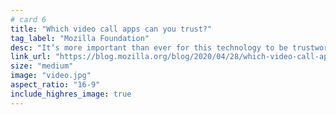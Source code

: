 ```yaml
---
# card 6
title: "Which video call apps can you trust?"
tag_label: "Mozilla Foundation"
desc: "It’s more important than ever for this technology to be trustworthy — but some apps don’t always respect our privacy and security."
link_url: "https://blog.mozilla.org/blog/2020/04/28/which-video-call-apps-can-you-trust/?utm_source=www.mozilla.org&utm_medium=referral&utm_campaign=homepage&utm_content=card"
size: "medium"
image: "video.jpg"
aspect_ratio: "16-9"
include_highres_image: true
---
```

